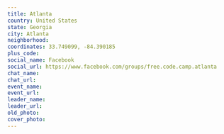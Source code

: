 ```yaml
---
title: Atlanta
country: United States
state: Georgia
city: Atlanta
neighborhood: 
coordinates: 33.749099, -84.390185
plus_code:
social_name: Facebook
social_url: https://www.facebook.com/groups/free.code.camp.atlanta
chat_name:
chat_url:
event_name:
event_url:
leader_name:
leader_url:
old_photo: 
cover_photo:
---
```

